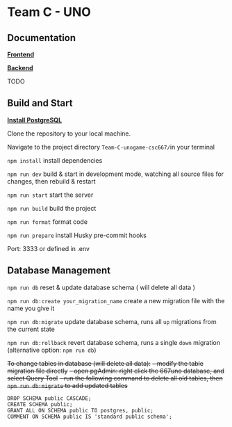 # Team C - UNO

## Documentation

[**Frontend** ](https://docs.google.com/document/d/1Q7dy5t1PLPO-GSkX-l9Odzt26guablaQ6HB8vQvXcro/edit#heading=h.354dsx7n9cz3)

[**Backend**](https://docs.google.com/document/d/1pxNN8a4l0q5tSuLNxI1-U5J-zbsd-e8ZlxAAiAJqDFo/edit?usp=sharing)

TODO

## Build and Start

[**Install PostgreSQL**](https://docs.google.com/document/d/1pbvpEM3iX-QS22NNep6ATKgohM8zu4Pu18dmw13JgrY/edit#heading=h.g7uvmg38lm4t)

Clone the repository to your local machine.

Navigate to the project directory `Team-C-unogame-csc667/`in your terminal

`npm install` install dependencies

`npm run dev` build & start in development mode, watching all source files for changes, then rebuild & restart

`npm run start` start the server

`npm run build` build the project

`npm run format` format code

`npm run prepare` install Husky pre-commit hooks

Port: 3333 or defined in .env

## Database Management

`npm run db` reset & update database schema ( will delete all data )

`npm run db:create your_migration_name` create a new migration file with the name you give it

`npm run db:migrate` update database schema, runs all `up` migrations from the current state

`npm run db:rollback` revert database schema, runs a single `down` migration (alternative option: `npm run db`)

~~To change tables in database (will delete all data):~~
~~- modify the table migration file directly~~
~~- open pgAdmin: right click the 667uno database, and select Query Tool~~
~~- run the following command to delete all old tables, then `npm run db:migrate` to add updated tables~~

```
DROP SCHEMA public CASCADE;
CREATE SCHEMA public;
GRANT ALL ON SCHEMA public TO postgres, public;
COMMENT ON SCHEMA public IS 'standard public schema';
```

